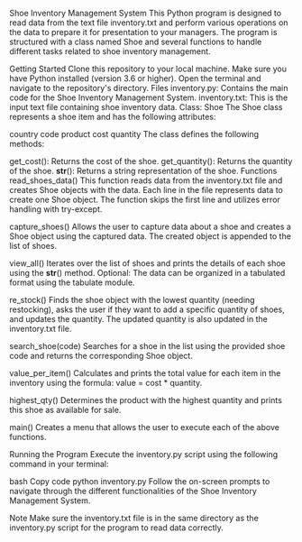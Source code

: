 Shoe Inventory Management System
This Python program is designed to read data from the text file inventory.txt and perform various operations on the data to prepare it for presentation to your managers. The program is structured with a class named Shoe and several functions to handle different tasks related to shoe inventory management.

Getting Started
Clone this repository to your local machine.
Make sure you have Python installed (version 3.6 or higher).
Open the terminal and navigate to the repository's directory.
Files
inventory.py: Contains the main code for the Shoe Inventory Management System.
inventory.txt: This is the input text file containing shoe inventory data.
Class: Shoe
The Shoe class represents a shoe item and has the following attributes:

country
code
product
cost
quantity
The class defines the following methods:

get_cost(): Returns the cost of the shoe.
get_quantity(): Returns the quantity of the shoe.
__str__(): Returns a string representation of the shoe.
Functions
read_shoes_data()
This function reads data from the inventory.txt file and creates Shoe objects with the data. Each line in the file represents data to create one Shoe object. The function skips the first line and utilizes error handling with try-except.

capture_shoes()
Allows the user to capture data about a shoe and creates a Shoe object using the captured data. The created object is appended to the list of shoes.

view_all()
Iterates over the list of shoes and prints the details of each shoe using the __str__() method. Optional: The data can be organized in a tabulated format using the tabulate module.

re_stock()
Finds the shoe object with the lowest quantity (needing restocking), asks the user if they want to add a specific quantity of shoes, and updates the quantity. The updated quantity is also updated in the inventory.txt file.

search_shoe(code)
Searches for a shoe in the list using the provided shoe code and returns the corresponding Shoe object.

value_per_item()
Calculates and prints the total value for each item in the inventory using the formula: value = cost * quantity.

highest_qty()
Determines the product with the highest quantity and prints this shoe as available for sale.

main()
Creates a menu that allows the user to execute each of the above functions.

Running the Program
Execute the inventory.py script using the following command in your terminal:

bash
Copy code
python inventory.py
Follow the on-screen prompts to navigate through the different functionalities of the Shoe Inventory Management System.

Note
Make sure the inventory.txt file is in the same directory as the inventory.py script for the program to read data correctly.
